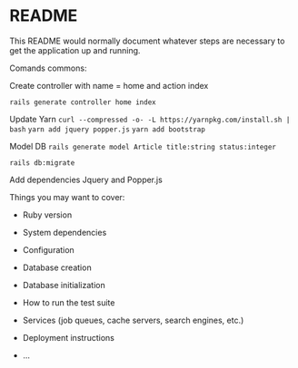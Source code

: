 # README

This README would normally document whatever steps are necessary to get the application up and running.

Comands commons:

Create controller with name = home and action index

`rails generate controller home index`

Update Yarn 
`curl --compressed -o- -L https://yarnpkg.com/install.sh | bash`
`yarn add jquery popper.js`
`yarn add bootstrap`

Model DB
`rails generate model Article title:string status:integer`

`rails db:migrate`

Add dependencies Jquery and Popper.js


Things you may want to cover:

* Ruby version

* System dependencies

* Configuration

* Database creation

* Database initialization

* How to run the test suite

* Services (job queues, cache servers, search engines, etc.)

* Deployment instructions

* ...
